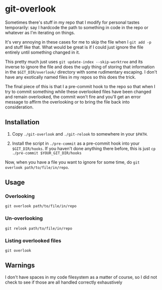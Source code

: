 # git-overlook

Sometimes there's stuff in my repo that I modify for personal tastes temporarily: say I hardcode the path to something in code in the repo or whatever as I'm iterating on things. 

It's very annoying in these cases for me to skip the file when I `git add -p` and stuff like that.
What would be great is if I could just ignore the file entirely until something changed in it.

This pretty much just uses `git update-index --skip-worktree` and its inverse to ignore the file and does the ugly thing of storing that information in the `$GIT_DIR/overlook/` directory with some rudimentary escaping. I don't have any exotically named files in my repos so this does the trick.

The final piece of this is that I a pre-commit hook to the repo so that when I try to commit something while these overlooked files have been changed and remain overlooked, the commit won't fire and you'll get an error message to affirm the overlooking or to bring the file back into consideration.

## Installation

1. Copy `./git-overlook` and `./git-relook` to somewhere in your `$PATH`.

2. Install the script in `./pre-commit` as a pre-commit hook into your `$GIT_DIR/hooks`. If you haven't done anything there before, this is just `cp ./pre-commit $YOUR_GIT_DIR/hooks`

Now, when you have a file you want to ignore for some time, do `git overlook path/to/file/in/repo`.

## Usage

### Overlooking

```
git overlook path/to/file/in/repo
```

### Un-overlooking

```
git relook path/to/file/in/repo
```

### Listing overlooked files

```
git overlook
```

## Warnings

I don't have spaces in my code filesystem as a matter of course, so I did not check to see if those are all handled correctly exhaustively
